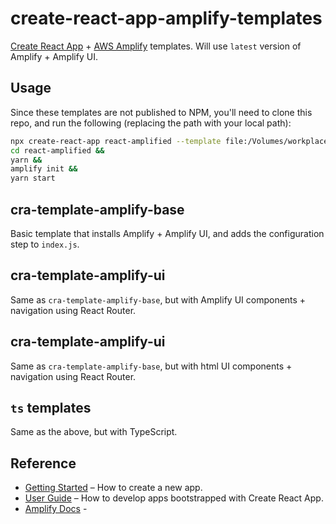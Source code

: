 # create-react-app-amplify-templates

[Create React App](https://github.com/facebook/create-react-app) + [AWS Amplify](https://aws.amazon.com/amplify/) templates. Will use `latest` version of Amplify + Amplify UI.

## Usage

Since these templates are not published to NPM, you'll need to clone this repo, and run the following (replacing the path with your local path):

```bash
npx create-react-app react-amplified --template file:/Volumes/workplace/create-react-app-amplify-templates/js/cra-template-amplify-base &&
cd react-amplified &&
yarn &&
amplify init &&
yarn start
```

## cra-template-amplify-base

Basic template that installs Amplify + Amplify UI, and adds the configuration step to `index.js`.

## cra-template-amplify-ui

Same as `cra-template-amplify-base`, but with Amplify UI components + navigation using React Router.

## cra-template-amplify-ui

Same as `cra-template-amplify-base`, but with html UI components + navigation using React Router.

## `ts` templates

Same as the above, but with TypeScript.

## Reference

- [Getting Started](https://create-react-app.dev/docs/getting-started) – How to create a new app.
- [User Guide](https://create-react-app.dev) – How to develop apps bootstrapped with Create React App.
- [Amplify Docs](https://docs.amplify.aws/) -
